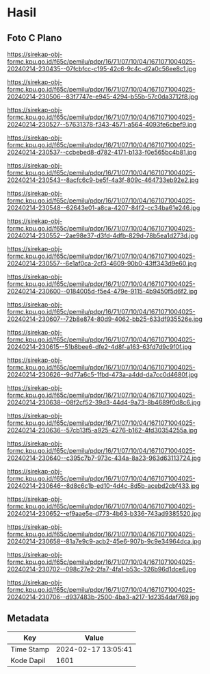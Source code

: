 # Hasil

## Foto C Plano

https://sirekap-obj-formc.kpu.go.id/f65c/pemilu/pdpr/16/71/07/10/04/1671071004025-20240214-230435--07fcbfcc-c195-42c6-9c4c-d2a0c56ee8c1.jpg

https://sirekap-obj-formc.kpu.go.id/f65c/pemilu/pdpr/16/71/07/10/04/1671071004025-20240214-230506--83f7747e-e945-4294-b55b-57c0da3712f8.jpg

https://sirekap-obj-formc.kpu.go.id/f65c/pemilu/pdpr/16/71/07/10/04/1671071004025-20240214-230527--57631378-f343-4571-a564-4093fe6cbef9.jpg

https://sirekap-obj-formc.kpu.go.id/f65c/pemilu/pdpr/16/71/07/10/04/1671071004025-20240214-230537--ccbebed8-d782-4171-b133-f0e565bc4b81.jpg

https://sirekap-obj-formc.kpu.go.id/f65c/pemilu/pdpr/16/71/07/10/04/1671071004025-20240214-230543--8acfc6c9-be5f-4a3f-809c-464733eb92e2.jpg

https://sirekap-obj-formc.kpu.go.id/f65c/pemilu/pdpr/16/71/07/10/04/1671071004025-20240214-230548--62643e01-a8ca-4207-84f2-cc34ba61e246.jpg

https://sirekap-obj-formc.kpu.go.id/f65c/pemilu/pdpr/16/71/07/10/04/1671071004025-20240214-230552--2ae98e37-d3fd-4dfb-829d-78b5ea1d273d.jpg

https://sirekap-obj-formc.kpu.go.id/f65c/pemilu/pdpr/16/71/07/10/04/1671071004025-20240214-230557--6e1af0ca-2cf3-4609-90b0-43ff343d9e60.jpg

https://sirekap-obj-formc.kpu.go.id/f65c/pemilu/pdpr/16/71/07/10/04/1671071004025-20240214-230600--0184005d-f5e4-479e-9115-4b9450f5d6f2.jpg

https://sirekap-obj-formc.kpu.go.id/f65c/pemilu/pdpr/16/71/07/10/04/1671071004025-20240214-230607--72b8e874-80d9-4062-bb25-633df935526e.jpg

https://sirekap-obj-formc.kpu.go.id/f65c/pemilu/pdpr/16/71/07/10/04/1671071004025-20240214-230615--51b8bee6-dfe2-4d8f-a163-63fd7d9c9f0f.jpg

https://sirekap-obj-formc.kpu.go.id/f65c/pemilu/pdpr/16/71/07/10/04/1671071004025-20240214-230626--9d77a6c5-1fbd-473a-a4dd-da7cc0d4680f.jpg

https://sirekap-obj-formc.kpu.go.id/f65c/pemilu/pdpr/16/71/07/10/04/1671071004025-20240214-230638--08f2cf52-39d3-44d4-9a73-8b4689f0d8c6.jpg

https://sirekap-obj-formc.kpu.go.id/f65c/pemilu/pdpr/16/71/07/10/04/1671071004025-20240214-230636--57cb13f5-a925-4276-b162-4fd30354255a.jpg

https://sirekap-obj-formc.kpu.go.id/f65c/pemilu/pdpr/16/71/07/10/04/1671071004025-20240214-230640--c395c7b7-973c-434a-8a23-963d63113724.jpg

https://sirekap-obj-formc.kpu.go.id/f65c/pemilu/pdpr/16/71/07/10/04/1671071004025-20240214-230646--8d8c6c1b-ed10-4d4c-8d5b-acebd2cbf433.jpg

https://sirekap-obj-formc.kpu.go.id/f65c/pemilu/pdpr/16/71/07/10/04/1671071004025-20240214-230652--ef9aae5e-d773-4b63-b336-743ad9385520.jpg

https://sirekap-obj-formc.kpu.go.id/f65c/pemilu/pdpr/16/71/07/10/04/1671071004025-20240214-230658--81a7e9c9-acb2-45e6-907b-9c9e34964dca.jpg

https://sirekap-obj-formc.kpu.go.id/f65c/pemilu/pdpr/16/71/07/10/04/1671071004025-20240214-230702--098c27e2-2fa7-4fa1-b53c-326b96d1dce6.jpg

https://sirekap-obj-formc.kpu.go.id/f65c/pemilu/pdpr/16/71/07/10/04/1671071004025-20240214-230706--d937483b-2500-4ba3-a217-1d2354daf769.jpg


## Metadata

| Key        | Value               |
| ---------- | ------------------- |
| Time Stamp | 2024-02-17 13:05:41 |
| Kode Dapil | 1601                |




